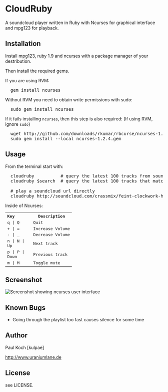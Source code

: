 # CloudRuby

A soundcloud player written in Ruby with Ncurses for graphical interface and mpg123
for playback.

## Installation

Install mpg123, ruby 1.9 and ncurses with a package manager of your
destribution.

Then install the required gems.

If you are using RVM:
<pre>
  gem install ncurses
</pre>

Without RVM you need to obtain write permissions with sudo:
<pre>
  sudo gem install ncurses
</pre>

If it fails installing `ncurses`, then this step is also required:
(If using RVM, ignore `sudo`)
<pre>
  wget http://github.com/downloads/rkumar/rbcurse/ncurses-1.2.4.gem
  sudo gem install --local ncurses-1.2.4.gem
</pre>

## Usage
From the terminal start with:
<pre>
  cloudruby          # query the latest 100 tracks from soundcloud 
  cloudruby $search  # query the latest 100 tracks that match the $search keyword
  
  # play a soundcloud url directly
  cloudruby http://soundcloud.com/crassmix/feint-clockwork-hearts-crass
</pre>

Inside of Ncurses:
<table style="font-family: monospace">
<tr><th width="70px" align="left">Key</th><th>Description</th></tr>
<tr><td>q | Q        </td><td>Quit</td></tr>
<tr><td>+ | =        </td><td>Increase Volume</td></tr>
<tr><td>- | _        </td><td>Decrease Volume</td></tr>
<tr><td>n | N | Up   </td><td>Next track</td></tr>
<tr><td>p | P | Down </td><td>Previous track</td></tr>
<tr><td>m | M        </td><td>Toggle mute</td></tr>
</table>

## Screenshot

![Screenshot showing ncurses user interface](https://lh5.googleusercontent.com/-G8tsAizLZeA/TkbN9K5aAFI/AAAAAAAAAG0/EhACmmuct7s/s800/cloudruby-%2525237767fc4.png)

## Known Bugs
* Going through the playlist too fast causes silence for some time

## Author
Paul Koch [kulpae]

http://www.uraniumlane.de

## License
see LICENSE.

